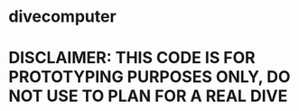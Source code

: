 # divecomputer
<h1><b>DISCLAIMER: THIS CODE IS FOR PROTOTYPING PURPOSES ONLY, DO NOT USE TO PLAN FOR A REAL DIVE</b></h1>

